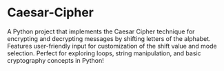 # Caesar-Cipher

A Python project that implements the Caesar Cipher technique for encrypting and decrypting messages by shifting letters of the alphabet. Features user-friendly input for customization of the shift value and mode selection. Perfect for exploring loops, string manipulation, and basic cryptography concepts in Python!
